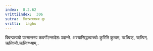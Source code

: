 ```yaml
---
index:  8.2.62
vrittiindex:  306
sutra:  क्विन्प्रत्ययस्य कुः
vritti:  laghu 
---
```


क्विन्प्रत्ययो यस्मात्तस्य कवर्गोऽन्तादेशः पदान्ते. अस्यासिद्धत्वाच्चोः कुरिति कुत्वम्. ऋत्विक्, ऋत्विग्. ऋत्विजौ.ऋत्विग्भ्याम्..

